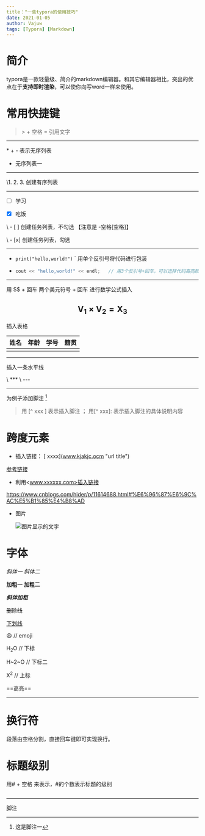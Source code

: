 ```yaml
---
title："一些typora的使用技巧"
date: 2021-01-05
author: Vajuw
tags: [Typora] [Markdown]
---
```




# 简介

typora是一款轻量级、简介的markdown编辑器。和其它编辑器相比，突出的优点在于**支持即时渲染**，可以使你向写word一样来使用。

# 常用快捷键

> \> + 空格 = 引用文字

---

\*  \+  \- 表示无序列表

* 无序列表一

---

\1. 2. 3.  创建有序列表

---

- [ ] 学习

- [x] 吃饭



\ - [ ] 创建任务列表，不勾选 【注意是 -空格[空格]】

\ - [x] 创建任务列表，勾选

---

- `print("hello,world!")`      \`    用单个反引号将代码进行包装

- ```c++
  cout << "hello,world!" << endl;   // 用3个反引号+回车，可以选择代码高亮颜色
  ```

---
用 \$$ + 回车  两个美元符号 + 回车 进行数学公式插入

$$
\mathbf{V}_1\times\mathbf{V}_2 = \mathbf{X}_3
$$
---

插入表格

| 姓名 | 年龄 | 学号 | 籍贯 |
| ---- | ---- | ---- | ---- |
|      |      |      |      |

***

插入一条水平线

\ ***    \ --- 

---

为例子添加脚注 [^1]

>用 \[^ xxx ] 表示插入脚注 ； 用\[^ xxx]: 表示插入脚注的具体说明内容

# 跨度元素

- 插入链接： \[ xxxx](www.kjakjc.ocm  "url title")

[参考链接](https://www.cnblogs.com/hider/p/11614688.html#%E6%96%87%E6%9C%AC%E5%B1%85%E4%B8%AD "网页链接")



- 利用\<www.xxxxxx.com>插入链接

<https://www.cnblogs.com/hider/p/11614688.html#%E6%96%87%E6%9C%AC%E5%B1%85%E4%B8%AD>

- 图片

  ![图片显示的文字]()

# 字体

*斜体一*   _斜体二_

**加粗一** __加粗二__

**_斜体加粗_**

~~删除线~~

<u>下划线</u>

:laughing:  // emoji

H<sub>2</sub>O   // 下标

H~2~O  // 下标二

X<sup>2</sup>    //  上标

==高亮==

---



# 换行符

段落由空格分割，直接回车键即可实现换行。

#  标题级别

用# + 空格 来表示，#的个数表示标题的级别

``` c++

```

---

脚注

[^1]:这是脚注一



